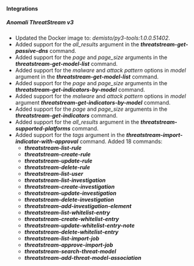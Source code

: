 
#### Integrations

##### Anomali ThreatStream v3

- Updated the Docker image to: *demisto/py3-tools:1.0.0.51402*.
- Added support for the *all_results* argument in the ***threatstream-get-passive-dns*** command.
- Added support for the *page* and *page_size* arguments in the ***threatstream-get-model-list*** command.
- Added support for the *malware* and *attack pattern* options in *model* argument in the ***threatstream-get-model-list*** command.
- Added support for the *page* and *page_size* arguments in the ***threatstream-get-indicators-by-model*** command.
- Added support for the *malware* and *attack pattern* options in *model* argument ***threatstream-get-indicators-by-model*** command.
- Added support for the *page* and *page_size* arguments in the ***threatstream-get-indicators*** command.
- Added support for the *all_results* argument in the ***threatstream-supported-platforms*** command.
- Added support for the *tags* argument in the ***threatstream-import-indicator-with-approval*** command.
Added 18 commands:
    - ***threatstream-list-rule***
    - ***threatstream-create-rule***
    - ***threatstream-update-rule***
    - ***threatstream-delete-rule***
    - ***threatstream-list-user***
    - ***threatstream-list-investigation***
    - ***threatstream-create-investigation***
    - ***threatstream-update-investigation***
    - ***threatstream-delete-investigation***
    - ***threatstream-add-investigation-element***
    - ***threatstream-list-whitelist-entry***
    - ***threatstream-create-whitelist-entry***
    - ***threatstream-update-whitelist-entry-note***
    - ***threatstream-delete-whitelist-entry***
    - ***threatstream-list-import-job***
    - ***threatstream-approve-import-job***
    - ***threatstream-search-threat-model***
    - ***threatstream-add-threat-model-association***
